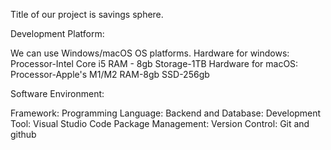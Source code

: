 Title of our project is savings sphere.

Development Platform:

We can use Windows/macOS OS platforms.
Hardware for windows:
Processor-Intel Core i5
RAM - 8gb
Storage-1TB
Hardware for macOS: Processor-Apple's M1/M2
RAM-8gb
SSD-256gb

Software Environment:

Framework: 
Programming Language:
Backend and Database:
Development Tool: Visual Studio Code
Package Management:
Version Control: Git and github

